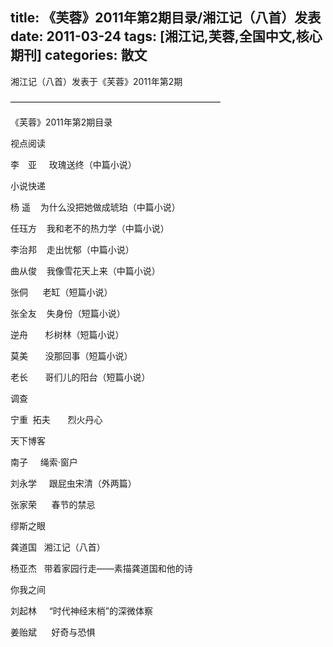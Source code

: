 title: 《芙蓉》2011年第2期目录/湘江记（八首）发表
date: 2011-03-24
tags: [湘江记,芙蓉,全国中文,核心期刊]
categories: 散文
---
 <p> 湘江记（八首）发表于《芙蓉》2011年第2期</p> 
 <p> ————————————————————————</p> 
 <p> 《芙蓉》2011年第2期目录</p> 
 <p>视点阅读</p> 
 <p>李　亚&nbsp;&nbsp;&nbsp;&nbsp;&nbsp;玫瑰送终（中篇小说）</p> 
 <p>小说快递</p> 
 <p>杨 遥&nbsp;&nbsp;&nbsp; 为什么没把她做成琥珀（中篇小说）</p> 
<!-- more --><p>任珏方&nbsp;&nbsp;&nbsp; 我和老不的热力学（中篇小说）</p> 
 <p>李治邦&nbsp;&nbsp;&nbsp; 走出忧郁（中篇小说）</p> 
 <p>曲从俊&nbsp;&nbsp;&nbsp;&nbsp;我像雪花天上来（中篇小说）</p> 
 <p>张侗&nbsp;&nbsp;&nbsp;&nbsp;&nbsp; 老缸（短篇小说）</p> 
 <p>张全友&nbsp;&nbsp;&nbsp; 失身份（短篇小说）</p> 
 <p>逆舟&nbsp;&nbsp;&nbsp;&nbsp;&nbsp;&nbsp; 杉树林（短篇小说）</p> 
 <p>莫美&nbsp;&nbsp;&nbsp;&nbsp;&nbsp;&nbsp; 没那回事（短篇小说）</p> 
 <p>老长&nbsp;&nbsp;&nbsp;&nbsp;&nbsp;&nbsp; 哥们儿的阳台（短篇小说）</p> 
 <p>调查</p> 
 <p>宁重&nbsp; 拓夫&nbsp;&nbsp;&nbsp;&nbsp;&nbsp;&nbsp; 烈火丹心</p> 
 <p>天下博客</p> 
 <p>南子&nbsp;&nbsp;&nbsp;&nbsp; 绳索&middot;窗户</p> 
 <p>刘永学&nbsp;&nbsp;&nbsp;&nbsp; 跟屁虫宋清（外两篇）</p> 
 <p>张家荣 &nbsp;&nbsp;&nbsp;&nbsp; 春节的禁忌&nbsp;&nbsp;</p> 
 <p>缪斯之眼&nbsp;</p> 
 <p>龚道国&nbsp;&nbsp; 湘江记（八首）</p> 
 <p>杨亚杰&nbsp;&nbsp; 带着家园行走——素描龚道国和他的诗</p> 
 <p>你我之间</p> 
 <p>刘起林&nbsp;&nbsp;&nbsp;&nbsp; “时代神经末梢”的深微体察</p> 
 <p>姜贻斌&nbsp;&nbsp;&nbsp;&nbsp;&nbsp; 好奇与恐惧</p> 
